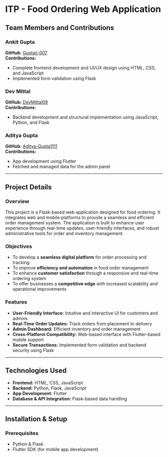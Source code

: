 # ITP - Food Ordering Web Application

## Team Members and Contributions

### Ankit Gupta  
**GitHub:** [Guptaji-007](https://github.com/Guptaji-007)  
**Contributions:**
- Complete frontend development and UI/UX design using HTML, CSS, and JavaScript
- Implemented form validation using Flask

### Dev Mittal  
**GitHub:** [DevMittal09](https://github.com/DevMittal09)  
**Contributions:**
- Backend development and structural implementation using JavaScript, Python, and Flask

### Aditya Gupta  
**GitHub:** [Aditya-Gupta1111](https://github.com/Aditya-Gupta1111)  
**Contributions:**
- App development using Flutter
- Fetched and managed data for the admin panel

---

## Project Details

### Overview
This project is a Flask-based web application designed for food ordering. It integrates web and mobile platforms to provide a seamless and efficient order management system. The application is built to enhance user experience through real-time updates, user-friendly interfaces, and robust administrative tools for order and inventory management.

### Objectives
- To develop a **seamless digital platform** for order processing and tracking
- To improve **efficiency and automation** in food order management
- To enhance **customer satisfaction** through a responsive and real-time ordering system
- To offer businesses a **competitive edge** with increased scalability and operational improvements

### Features
- **User-Friendly Interface:** Intuitive and interactive UI for customers and admins
- **Real-Time Order Updates:** Track orders from placement to delivery
- **Admin Dashboard:** Efficient inventory and order management
- **Cross-Platform Compatibility:** Web-based interface with Flutter-based mobile support
- **Secure Transactions:** Implemented form validation and backend security using Flask

---

## Technologies Used
- **Frontend:** HTML, CSS, JavaScript
- **Backend:** Python, Flask, JavaScript
- **App Development:** Flutter
- **Database & API Integration:** Flask-based data handling

---

## Installation & Setup

### Prerequisites
- Python & Flask
- Flutter SDK (for mobile app development)


